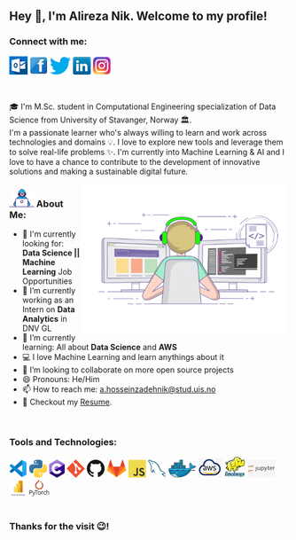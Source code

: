 ## Hey 👋, I'm Alireza Nik. Welcome to my profile!
### Connect with me: 
[![Outlook](icons/email.png)](mailto:a.hosseinzadehnik@stud.uis.no)
[![Facebook](icons/facebook.png)](https://www.facebook.com/alireza.hoseinzade.1/)
[![Twitter](icons/twitter.png)](https://twitter.com/alireza_hzn)
[![LinkedIn](icons/linkedin.png)](https://www.linkedin.com/in/alireza-hossein-zadeh-nik/)
[![Instagram](icons/instagram.png)](https://www.instagram.com/aliii_hzn/)

<br/>

🎓 I'm  M.Sc. student in Computational Engineering specialization of Data Science from University of Stavanger, Norway 🏛.<br/>
I'm a passionate learner who's always willing to learn and work across technologies and domains 💡. I love to explore new tools and leverage them to solve real-life problems ✨. I'm currently into Machine Learning & AI and I love to have a chance to contribute to the development of innovative solutions and making a sustainable digital future.


<img align="right" alt="GIF" src="https://github.com/Ali-HZN/Ali-HZN/blob/main/gifs/developer.gif" width="375" height="270" />

### <img src="https://github.com/Ali-HZN/Ali-HZN/blob/main/gifs/hacker.gif" width="45px"> About Me:

- 🙌 I'm currently looking for: **Data Science || Machine Learning** Job Opportunities
- 🔭 I’m currently working as an Intern on **Data Analytics** in DNV GL
- 🌱 I’m currently learning: All about **Data Science** and **AWS**
- 💻 I love Machine Learning and learn anythings about it
- 👯 I’m looking to collaborate on more open source projects
- 😄 Pronouns: He/Him
- 📫 How to reach me: a.hosseinzadehnik@stud.uis.no
- 📝 Checkout my [Resume](https://github.com/Ali-HZN/Ali-HZN/blob/main/Resume.pdf).

<br/>

### Tools and Technologies:

<a href="https://code.visualstudio.com/" title="Visual Studio Code"><img src="icons/vscode.png" /></a>
<a href="https://www.python.org/" title="Python"><img src="icons/python.png" /></a>
<a href="https://en.wikipedia.org/wiki/C_(programming_language)" title="C"><img src="icons/csharp.png" /></a>
<a href="https://git-scm.com/" title="Git"><img src="icons/git.png" /></a>
<a href="https://github.com/" title="GitHub"><img src="icons/github.png" /></a>
<a href="https://gitlab.com/" title="GitLab"><img src="icons/gitlab.png" /></a>
<a href="https://en.wikipedia.org/wiki/JavaScript" title="JavaScript"><img src="icons/javascript.png" /></a>
<a href="https://www.mysql.com/" title="MySQL"><img src="icons/mysql.png" /></a>
<a href="https://www.docker.com/" title="Docker"><img src="icons/docker.png" /></a>
<a href="https://aws.amazon.com/" title="Docker"><img src="icons/middle.png" /></a>
<a href="https://hadoop.apache.org/" title="Docker"><img src="icons/Hadoop.png" /></a>
<a href="https://jupyter.org/" title="Docker"><img src="icons/jup.png" /></a>
<a href="https://powerbi.microsoft.com/en-us/" title="Docker"><img src="icons/power.png" /></a>
<a href="https://pytorch.org/" title="Docker"><img src="icons/torch.png" /></a>
<br/>
<br/>
### Thanks for the visit 😉!